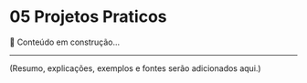 # 05 Projetos Praticos

📌 Conteúdo em construção...

---

(Resumo, explicações, exemplos e fontes serão adicionados aqui.)